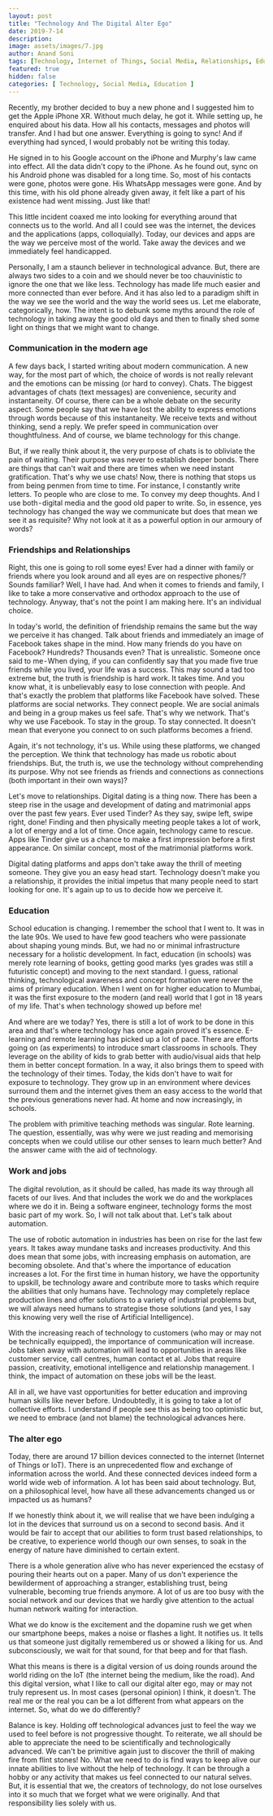 ```yaml
---
layout: post
title: "Technology And The Digital Alter Ego"
date: 2019-7-14
description:
image: assets/images/7.jpg
author: Anand Soni
tags: [Technology, Internet of Things, Social Media, Relationships, Education]
featured: true
hidden: false
categories: [ Technology, Social Media, Education ]
---
```


Recently, my brother decided to buy a new phone and I suggested him to get the Apple iPhone XR. Without much delay, he got it. While setting up, he enquired about his data. How all his contacts, messages and photos will transfer. And I had but one answer. Everything is going to sync! And if everything had synced, I would probably not be writing this today.

He signed in to his Google account on the iPhone and Murphy's law came into effect. All the data didn't copy to the iPhone. As he found out, sync on his Android phone was disabled for a long time. So, most of his contacts were gone, photos were gone. His WhatsApp messages were gone. And by this time, with his old phone already given away, it felt like a part of his existence had went missing. Just like that!

This little incident coaxed me into looking for everything around that connects us to the world. And all I could see was the internet, the devices and the applications (apps, colloquially). Today, our devices and apps are the way we perceive most of the world. Take away the devices and we immediately feel handicapped.

Personally, I am a staunch believer in technological advance. But, there are always two sides to a coin and we should never be too chauvinistic to ignore the one that we like less. Technology has made life much easier and more connected than ever before. And it has also led to a paradigm shift in the way we see the world and the way the world sees us. Let me elaborate, categorically, how. The intent is to debunk some myths around the role of technology in taking away the good old days and then to finally shed some light on things that we might want to change.

### **Communication in the modern age**

A few days back, I started writing about modern communication. A new way, for the most part of which, the choice of words is not really relevant and the emotions can be missing (or hard to convey). Chats. The biggest advantages of chats (text messages) are convenience, security and instantaneity. Of course, there can be a whole debate on the security aspect. Some people say that we have lost the ability to express emotions through words because of this instantaneity. We receive texts and without thinking, send a reply. We prefer speed in communication over thoughtfulness. And of course, we blame technology for this change.

But, if we really think about it, the very purpose of chats is to obliviate the pain of waiting. Their purpose was never to establish deeper bonds. There are things that can't wait and there are times when we need instant gratification. That's why we use chats! Now, there is nothing that stops us from being penmen from time to time. For instance, I constantly write letters. To people who are close to me. To convey my deep thoughts.  And I use both - digital media and the good old paper to write. So, in essence, yes technology has changed the way we communicate but does that mean we see it as requisite? Why not look at it as a powerful option in our armoury of words?

### **Friendships and Relationships**

Right, this one is going to roll some eyes! Ever had a dinner with family or friends where you look around and all eyes are on respective phones/<other devices>? Sounds familiar? Well, I have had. And when it comes to friends and family, I like to take a more conservative and orthodox approach to the use of technology. Anyway, that's not the point I am making here. It's an individual choice.

In today's world, the definition of friendship remains the same but the way we perceive it has changed. Talk about friends and immediately an image of Facebook takes shape in the mind. How many friends do you have on Facebook? Hundreds? Thousands even? That is unrealistic. Someone once said to me - When dying, if you can confidently say that you made five true friends while you lived, your life was a success. This may sound a tad too extreme but, the truth is friendship is hard work. It takes time. And you know what, it is unbelievably easy to lose connection with people. And that's exactly the problem that platforms like Facebook have solved. These platforms are social networks. They connect people. We are social animals and being in a group makes us feel safe. That's why we network. That's why we use Facebook. To stay in the group. To stay connected. It doesn't mean that everyone you connect to on such platforms becomes a friend.

Again, it's not technology, it's us. While using these platforms, we changed the perception. We think that technology has made us robotic about friendships. But, the truth is, we use the technology without comprehending its purpose. Why not see friends as friends and connections as connections (both important in their own ways)?

Let's move to relationships. Digital dating is a thing now. There has been a steep rise in the usage and development of dating and matrimonial apps over the past few years. Ever used Tinder? As they say, swipe left, swipe right, done! Finding and then physically meeting people takes a lot of work, a lot of energy and a lot of time. Once again, technology came to rescue. Apps like Tinder give us a chance to make a first impression before a first appearance. On similar concept, most of the matrimonial platforms work.

Digital dating platforms and apps don't take away the thrill of meeting someone. They give you an easy head start. Technology doesn't make you a relationship, it provides the initial impetus that many people need to start looking for one. It's again up to us to decide how we perceive it.

### **Education**

School education is changing. I remember the school that I went to. It was in the late 90s. We used to have few good teachers who were passionate about shaping young minds. But, we had no or minimal infrastructure necessary for a holistic development. In fact, education (in schools) was merely rote learning of books, getting good marks (yes grades was still a futuristic concept) and moving to the next standard. I guess, rational thinking, technological awareness and concept formation were never the aims of primary education. When I went on for higher education to Mumbai, it was the first exposure to the modern (and real) world that I got in 18 years of my life. That's when technology showed up before me!

And where are we today? Yes, there is still a lot of work to be done in this area and that's where technology has once again proved it's essence. E-learning and remote learning has picked up a lot of pace. There are efforts going on (as experiments) to introduce smart classrooms in schools. They leverage on the ability of kids to grab better with audio/visual aids that help them in better concept formation. In a way, it also brings them to speed with the technology of their times. Today, the kids don't have to wait for exposure to technology. They grow up in an environment where devices surround them and the internet gives them an easy access to the world that the previous generations never had. At home and now increasingly, in schools.

The problem with primitive teaching methods was singular. Rote learning. The question, essentially, was why were we just reading and memorising concepts when we could utilise our other senses to learn much better? And the answer came with the aid of technology.

### **Work and jobs**

The digital revolution, as it should be called, has made its way through all facets of our lives. And that includes the work we do and the workplaces where we do it in. Being a software engineer, technology forms the most basic part of my work. So, I will not talk about that. Let's talk about automation.

The use of robotic automation in industries has been on rise for the last few years. It takes away mundane tasks and increases productivity. And this does mean that some jobs, with increasing emphasis on automation, are becoming obsolete. And that's where the importance of education increases a lot. For the first time in human history, we have the opportunity to upskill, be technology aware and contribute more to tasks which require the abilities that only humans have. Technology may completely replace production lines and offer solutions to a variety of industrial problems but, we will always need humans to strategise those solutions (and yes, I say this knowing very well the rise of Artificial Intelligence).

With the increasing reach of technology to customers (who may or may not be technically equipped), the importance of communication will increase. Jobs taken away with automation will lead to opportunities in areas like customer service, call centres, human contact et al. Jobs that require passion, creativity, emotional intelligence and relationship management. I think, the impact of automation on these jobs will be the least.

All in all, we have vast opportunities for better education and improving human skills like never before. Undoubtedly, it is going to take a lot of collective efforts. I understand if people see this as being too optimistic but, we need to embrace (and not blame) the technological advances here.

### **The alter ego**

Today, there are around 17 billion devices connected to the internet (Internet of Things or IoT). There is an unprecedented flow and exchange of information across the world. And these connected devices indeed form a world wide web of information. A lot has been said about technology. But, on a philosophical level, how have all these advancements changed us or impacted us as humans?

If we honestly think about it, we will realise that we have been indulging a lot in the devices that surround us on a second to second basis. And it would be fair to accept that our abilities to form trust based relationships, to be creative, to experience world though our own senses, to soak in the energy of nature have diminished to certain extent.

There is a whole generation alive who has never experienced the ecstasy of pouring their hearts out on a paper. Many of us don't experience the bewilderment of approaching a stranger, establishing trust, being vulnerable, becoming true friends anymore. A lot of us are too busy with the social network and our devices that we hardly give attention to the actual human network waiting for interaction.

What we do know is the excitement and the dopamine rush we get when our smartphone beeps, makes a noise or flashes a light. It notifies us. It tells us that someone just digitally remembered us or showed a liking for us. And subconsciously, we wait for that sound, for that beep and for that flash.

What this means is there is a digital version of us doing rounds around the world riding on the IoT (the internet being the medium, like the road). And this digital version, what I like to call our digital alter ego, may or may not truly represent us. In most cases (personal opinion) I think, it doesn't. The real me or the real you can be a lot different from what appears on the internet. So, what do we do differently?

Balance is key. Holding off technological advances just to feel the way we used to feel before is not progressive thought. To reiterate, we all should be able to appreciate the need to be scientifically and technologically advanced. We can't be primitive again just to discover the thrill of making fire from flint stones! No. What we need to do is find ways to keep alive our innate abilities to live without the help of technology. It can be through a hobby or any activity that makes us feel connected to our natural selves. But, it is essential that we, the creators of technology, do not lose ourselves into it so much that we forget what we were originally. And that responsibility lies solely with us.
